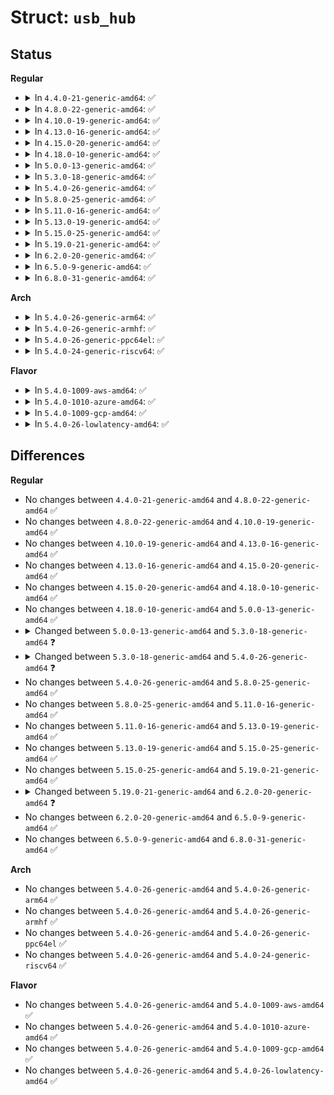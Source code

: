 # Struct: <code>usb_hub</code>

## Status
<b>Regular</b>
<ul>
<li>
<details>
<summary>In <code>4.4.0-21-generic-amd64</code>: ✅</summary>

```c
struct usb_hub {
    struct device * intfdev;
    struct usb_device * hdev;
    struct kref kref;
    struct urb * urb;
    u8[8] * buffer;
    union (anon) * status;
    struct mutex status_mutex;
    int error;
    int nerrors;
    long unsigned int[1] event_bits;
    long unsigned int[1] change_bits;
    long unsigned int[1] removed_bits;
    long unsigned int[1] wakeup_bits;
    long unsigned int[1] power_bits;
    long unsigned int[1] child_usage_bits;
    long unsigned int[1] warm_reset_bits;
    struct usb_hub_descriptor * descriptor;
    struct usb_tt tt;
    unsigned int mA_per_port;
    unsigned int wakeup_enabled_descendants;
    unsigned int limited_power;
    unsigned int quiescing;
    unsigned int disconnected;
    unsigned int in_reset;
    unsigned int quirk_check_port_auto_suspend;
    unsigned int has_indicators;
    u8[31] indicator;
    struct delayed_work leds;
    struct delayed_work init_work;
    struct work_struct events;
    struct usb_port * * ports;
}
```
</details>
</li>
<li>
<details>
<summary>In <code>4.8.0-22-generic-amd64</code>: ✅</summary>

```c
struct usb_hub {
    struct device * intfdev;
    struct usb_device * hdev;
    struct kref kref;
    struct urb * urb;
    u8[8] * buffer;
    union (anon) * status;
    struct mutex status_mutex;
    int error;
    int nerrors;
    long unsigned int[1] event_bits;
    long unsigned int[1] change_bits;
    long unsigned int[1] removed_bits;
    long unsigned int[1] wakeup_bits;
    long unsigned int[1] power_bits;
    long unsigned int[1] child_usage_bits;
    long unsigned int[1] warm_reset_bits;
    struct usb_hub_descriptor * descriptor;
    struct usb_tt tt;
    unsigned int mA_per_port;
    unsigned int wakeup_enabled_descendants;
    unsigned int limited_power;
    unsigned int quiescing;
    unsigned int disconnected;
    unsigned int in_reset;
    unsigned int quirk_check_port_auto_suspend;
    unsigned int has_indicators;
    u8[31] indicator;
    struct delayed_work leds;
    struct delayed_work init_work;
    struct work_struct events;
    struct usb_port * * ports;
}
```
</details>
</li>
<li>
<details>
<summary>In <code>4.10.0-19-generic-amd64</code>: ✅</summary>

```c
struct usb_hub {
    struct device * intfdev;
    struct usb_device * hdev;
    struct kref kref;
    struct urb * urb;
    u8[8] * buffer;
    union (anon) * status;
    struct mutex status_mutex;
    int error;
    int nerrors;
    long unsigned int[1] event_bits;
    long unsigned int[1] change_bits;
    long unsigned int[1] removed_bits;
    long unsigned int[1] wakeup_bits;
    long unsigned int[1] power_bits;
    long unsigned int[1] child_usage_bits;
    long unsigned int[1] warm_reset_bits;
    struct usb_hub_descriptor * descriptor;
    struct usb_tt tt;
    unsigned int mA_per_port;
    unsigned int wakeup_enabled_descendants;
    unsigned int limited_power;
    unsigned int quiescing;
    unsigned int disconnected;
    unsigned int in_reset;
    unsigned int quirk_check_port_auto_suspend;
    unsigned int has_indicators;
    u8[31] indicator;
    struct delayed_work leds;
    struct delayed_work init_work;
    struct work_struct events;
    struct usb_port * * ports;
}
```
</details>
</li>
<li>
<details>
<summary>In <code>4.13.0-16-generic-amd64</code>: ✅</summary>

```c
struct usb_hub {
    struct device * intfdev;
    struct usb_device * hdev;
    struct kref kref;
    struct urb * urb;
    u8[8] * buffer;
    union (anon) * status;
    struct mutex status_mutex;
    int error;
    int nerrors;
    long unsigned int[1] event_bits;
    long unsigned int[1] change_bits;
    long unsigned int[1] removed_bits;
    long unsigned int[1] wakeup_bits;
    long unsigned int[1] power_bits;
    long unsigned int[1] child_usage_bits;
    long unsigned int[1] warm_reset_bits;
    struct usb_hub_descriptor * descriptor;
    struct usb_tt tt;
    unsigned int mA_per_port;
    unsigned int wakeup_enabled_descendants;
    unsigned int limited_power;
    unsigned int quiescing;
    unsigned int disconnected;
    unsigned int in_reset;
    unsigned int quirk_check_port_auto_suspend;
    unsigned int has_indicators;
    u8[31] indicator;
    struct delayed_work leds;
    struct delayed_work init_work;
    struct work_struct events;
    struct usb_port * * ports;
}
```
</details>
</li>
<li>
<details>
<summary>In <code>4.15.0-20-generic-amd64</code>: ✅</summary>

```c
struct usb_hub {
    struct device * intfdev;
    struct usb_device * hdev;
    struct kref kref;
    struct urb * urb;
    u8[8] * buffer;
    union (anon) * status;
    struct mutex status_mutex;
    int error;
    int nerrors;
    long unsigned int[1] event_bits;
    long unsigned int[1] change_bits;
    long unsigned int[1] removed_bits;
    long unsigned int[1] wakeup_bits;
    long unsigned int[1] power_bits;
    long unsigned int[1] child_usage_bits;
    long unsigned int[1] warm_reset_bits;
    struct usb_hub_descriptor * descriptor;
    struct usb_tt tt;
    unsigned int mA_per_port;
    unsigned int wakeup_enabled_descendants;
    unsigned int limited_power;
    unsigned int quiescing;
    unsigned int disconnected;
    unsigned int in_reset;
    unsigned int quirk_check_port_auto_suspend;
    unsigned int has_indicators;
    u8[31] indicator;
    struct delayed_work leds;
    struct delayed_work init_work;
    struct work_struct events;
    struct usb_port * * ports;
}
```
</details>
</li>
<li>
<details>
<summary>In <code>4.18.0-10-generic-amd64</code>: ✅</summary>

```c
struct usb_hub {
    struct device * intfdev;
    struct usb_device * hdev;
    struct kref kref;
    struct urb * urb;
    u8[8] * buffer;
    union (anon) * status;
    struct mutex status_mutex;
    int error;
    int nerrors;
    long unsigned int[1] event_bits;
    long unsigned int[1] change_bits;
    long unsigned int[1] removed_bits;
    long unsigned int[1] wakeup_bits;
    long unsigned int[1] power_bits;
    long unsigned int[1] child_usage_bits;
    long unsigned int[1] warm_reset_bits;
    struct usb_hub_descriptor * descriptor;
    struct usb_tt tt;
    unsigned int mA_per_port;
    unsigned int wakeup_enabled_descendants;
    unsigned int limited_power;
    unsigned int quiescing;
    unsigned int disconnected;
    unsigned int in_reset;
    unsigned int quirk_check_port_auto_suspend;
    unsigned int has_indicators;
    u8[31] indicator;
    struct delayed_work leds;
    struct delayed_work init_work;
    struct work_struct events;
    struct usb_port * * ports;
}
```
</details>
</li>
<li>
<details>
<summary>In <code>5.0.0-13-generic-amd64</code>: ✅</summary>

```c
struct usb_hub {
    struct device * intfdev;
    struct usb_device * hdev;
    struct kref kref;
    struct urb * urb;
    u8[8] * buffer;
    union (anon) * status;
    struct mutex status_mutex;
    int error;
    int nerrors;
    long unsigned int[1] event_bits;
    long unsigned int[1] change_bits;
    long unsigned int[1] removed_bits;
    long unsigned int[1] wakeup_bits;
    long unsigned int[1] power_bits;
    long unsigned int[1] child_usage_bits;
    long unsigned int[1] warm_reset_bits;
    struct usb_hub_descriptor * descriptor;
    struct usb_tt tt;
    unsigned int mA_per_port;
    unsigned int wakeup_enabled_descendants;
    unsigned int limited_power;
    unsigned int quiescing;
    unsigned int disconnected;
    unsigned int in_reset;
    unsigned int quirk_check_port_auto_suspend;
    unsigned int has_indicators;
    u8[31] indicator;
    struct delayed_work leds;
    struct delayed_work init_work;
    struct work_struct events;
    struct usb_port * * ports;
}
```
</details>
</li>
<li>
<details>
<summary>In <code>5.3.0-18-generic-amd64</code>: ✅</summary>

```c
struct usb_hub {
    struct device * intfdev;
    struct usb_device * hdev;
    struct kref kref;
    struct urb * urb;
    u8[8] * buffer;
    union (anon) * status;
    struct mutex status_mutex;
    int error;
    int nerrors;
    long unsigned int[1] event_bits;
    long unsigned int[1] change_bits;
    long unsigned int[1] removed_bits;
    long unsigned int[1] wakeup_bits;
    long unsigned int[1] power_bits;
    long unsigned int[1] child_usage_bits;
    long unsigned int[1] warm_reset_bits;
    struct usb_hub_descriptor * descriptor;
    struct usb_tt tt;
    unsigned int mA_per_port;
    unsigned int wakeup_enabled_descendants;
    unsigned int limited_power;
    unsigned int quiescing;
    unsigned int disconnected;
    unsigned int in_reset;
    unsigned int quirk_check_port_auto_suspend;
    unsigned int has_indicators;
    u8[31] indicator;
    struct delayed_work leds;
    struct delayed_work init_work;
    struct work_struct events;
    spinlock_t irq_urb_lock;
    struct timer_list irq_urb_retry;
    struct usb_port * * ports;
}
```
</details>
</li>
<li>
<details>
<summary>In <code>5.4.0-26-generic-amd64</code>: ✅</summary>

```c
struct usb_hub {
    struct device * intfdev;
    struct usb_device * hdev;
    struct kref kref;
    struct urb * urb;
    u8[8] * buffer;
    union (anon) * status;
    struct mutex status_mutex;
    int error;
    int nerrors;
    long unsigned int[1] event_bits;
    long unsigned int[1] change_bits;
    long unsigned int[1] removed_bits;
    long unsigned int[1] wakeup_bits;
    long unsigned int[1] power_bits;
    long unsigned int[1] child_usage_bits;
    long unsigned int[1] warm_reset_bits;
    struct usb_hub_descriptor * descriptor;
    struct usb_tt tt;
    unsigned int mA_per_port;
    unsigned int wakeup_enabled_descendants;
    unsigned int limited_power;
    unsigned int quiescing;
    unsigned int disconnected;
    unsigned int in_reset;
    unsigned int quirk_disable_autosuspend;
    unsigned int quirk_check_port_auto_suspend;
    unsigned int has_indicators;
    u8[31] indicator;
    struct delayed_work leds;
    struct delayed_work init_work;
    struct work_struct events;
    spinlock_t irq_urb_lock;
    struct timer_list irq_urb_retry;
    struct usb_port * * ports;
}
```
</details>
</li>
<li>
<details>
<summary>In <code>5.8.0-25-generic-amd64</code>: ✅</summary>

```c
struct usb_hub {
    struct device * intfdev;
    struct usb_device * hdev;
    struct kref kref;
    struct urb * urb;
    u8[8] * buffer;
    union (anon) * status;
    struct mutex status_mutex;
    int error;
    int nerrors;
    long unsigned int[1] event_bits;
    long unsigned int[1] change_bits;
    long unsigned int[1] removed_bits;
    long unsigned int[1] wakeup_bits;
    long unsigned int[1] power_bits;
    long unsigned int[1] child_usage_bits;
    long unsigned int[1] warm_reset_bits;
    struct usb_hub_descriptor * descriptor;
    struct usb_tt tt;
    unsigned int mA_per_port;
    unsigned int wakeup_enabled_descendants;
    unsigned int limited_power;
    unsigned int quiescing;
    unsigned int disconnected;
    unsigned int in_reset;
    unsigned int quirk_disable_autosuspend;
    unsigned int quirk_check_port_auto_suspend;
    unsigned int has_indicators;
    u8[31] indicator;
    struct delayed_work leds;
    struct delayed_work init_work;
    struct work_struct events;
    spinlock_t irq_urb_lock;
    struct timer_list irq_urb_retry;
    struct usb_port * * ports;
}
```
</details>
</li>
<li>
<details>
<summary>In <code>5.11.0-16-generic-amd64</code>: ✅</summary>

```c
struct usb_hub {
    struct device * intfdev;
    struct usb_device * hdev;
    struct kref kref;
    struct urb * urb;
    u8[8] * buffer;
    union (anon) * status;
    struct mutex status_mutex;
    int error;
    int nerrors;
    long unsigned int[1] event_bits;
    long unsigned int[1] change_bits;
    long unsigned int[1] removed_bits;
    long unsigned int[1] wakeup_bits;
    long unsigned int[1] power_bits;
    long unsigned int[1] child_usage_bits;
    long unsigned int[1] warm_reset_bits;
    struct usb_hub_descriptor * descriptor;
    struct usb_tt tt;
    unsigned int mA_per_port;
    unsigned int wakeup_enabled_descendants;
    unsigned int limited_power;
    unsigned int quiescing;
    unsigned int disconnected;
    unsigned int in_reset;
    unsigned int quirk_disable_autosuspend;
    unsigned int quirk_check_port_auto_suspend;
    unsigned int has_indicators;
    u8[31] indicator;
    struct delayed_work leds;
    struct delayed_work init_work;
    struct work_struct events;
    spinlock_t irq_urb_lock;
    struct timer_list irq_urb_retry;
    struct usb_port * * ports;
}
```
</details>
</li>
<li>
<details>
<summary>In <code>5.13.0-19-generic-amd64</code>: ✅</summary>

```c
struct usb_hub {
    struct device * intfdev;
    struct usb_device * hdev;
    struct kref kref;
    struct urb * urb;
    u8[8] * buffer;
    union (anon) * status;
    struct mutex status_mutex;
    int error;
    int nerrors;
    long unsigned int[1] event_bits;
    long unsigned int[1] change_bits;
    long unsigned int[1] removed_bits;
    long unsigned int[1] wakeup_bits;
    long unsigned int[1] power_bits;
    long unsigned int[1] child_usage_bits;
    long unsigned int[1] warm_reset_bits;
    struct usb_hub_descriptor * descriptor;
    struct usb_tt tt;
    unsigned int mA_per_port;
    unsigned int wakeup_enabled_descendants;
    unsigned int limited_power;
    unsigned int quiescing;
    unsigned int disconnected;
    unsigned int in_reset;
    unsigned int quirk_disable_autosuspend;
    unsigned int quirk_check_port_auto_suspend;
    unsigned int has_indicators;
    u8[31] indicator;
    struct delayed_work leds;
    struct delayed_work init_work;
    struct work_struct events;
    spinlock_t irq_urb_lock;
    struct timer_list irq_urb_retry;
    struct usb_port * * ports;
}
```
</details>
</li>
<li>
<details>
<summary>In <code>5.15.0-25-generic-amd64</code>: ✅</summary>

```c
struct usb_hub {
    struct device * intfdev;
    struct usb_device * hdev;
    struct kref kref;
    struct urb * urb;
    u8[8] * buffer;
    union (anon) * status;
    struct mutex status_mutex;
    int error;
    int nerrors;
    long unsigned int[1] event_bits;
    long unsigned int[1] change_bits;
    long unsigned int[1] removed_bits;
    long unsigned int[1] wakeup_bits;
    long unsigned int[1] power_bits;
    long unsigned int[1] child_usage_bits;
    long unsigned int[1] warm_reset_bits;
    struct usb_hub_descriptor * descriptor;
    struct usb_tt tt;
    unsigned int mA_per_port;
    unsigned int wakeup_enabled_descendants;
    unsigned int limited_power;
    unsigned int quiescing;
    unsigned int disconnected;
    unsigned int in_reset;
    unsigned int quirk_disable_autosuspend;
    unsigned int quirk_check_port_auto_suspend;
    unsigned int has_indicators;
    u8[31] indicator;
    struct delayed_work leds;
    struct delayed_work init_work;
    struct work_struct events;
    spinlock_t irq_urb_lock;
    struct timer_list irq_urb_retry;
    struct usb_port * * ports;
}
```
</details>
</li>
<li>
<details>
<summary>In <code>5.19.0-21-generic-amd64</code>: ✅</summary>

```c
struct usb_hub {
    struct device * intfdev;
    struct usb_device * hdev;
    struct kref kref;
    struct urb * urb;
    u8[8] * buffer;
    union (anon) * status;
    struct mutex status_mutex;
    int error;
    int nerrors;
    long unsigned int[1] event_bits;
    long unsigned int[1] change_bits;
    long unsigned int[1] removed_bits;
    long unsigned int[1] wakeup_bits;
    long unsigned int[1] power_bits;
    long unsigned int[1] child_usage_bits;
    long unsigned int[1] warm_reset_bits;
    struct usb_hub_descriptor * descriptor;
    struct usb_tt tt;
    unsigned int mA_per_port;
    unsigned int wakeup_enabled_descendants;
    unsigned int limited_power;
    unsigned int quiescing;
    unsigned int disconnected;
    unsigned int in_reset;
    unsigned int quirk_disable_autosuspend;
    unsigned int quirk_check_port_auto_suspend;
    unsigned int has_indicators;
    u8[31] indicator;
    struct delayed_work leds;
    struct delayed_work init_work;
    struct work_struct events;
    spinlock_t irq_urb_lock;
    struct timer_list irq_urb_retry;
    struct usb_port * * ports;
}
```
</details>
</li>
<li>
<details>
<summary>In <code>6.2.0-20-generic-amd64</code>: ✅</summary>

```c
struct usb_hub {
    struct device * intfdev;
    struct usb_device * hdev;
    struct kref kref;
    struct urb * urb;
    u8[8] * buffer;
    union (anon) * status;
    struct mutex status_mutex;
    int error;
    int nerrors;
    long unsigned int[1] event_bits;
    long unsigned int[1] change_bits;
    long unsigned int[1] removed_bits;
    long unsigned int[1] wakeup_bits;
    long unsigned int[1] power_bits;
    long unsigned int[1] child_usage_bits;
    long unsigned int[1] warm_reset_bits;
    struct usb_hub_descriptor * descriptor;
    struct usb_tt tt;
    unsigned int mA_per_port;
    unsigned int wakeup_enabled_descendants;
    unsigned int limited_power;
    unsigned int quiescing;
    unsigned int disconnected;
    unsigned int in_reset;
    unsigned int quirk_disable_autosuspend;
    unsigned int quirk_check_port_auto_suspend;
    unsigned int has_indicators;
    u8[31] indicator;
    struct delayed_work leds;
    struct delayed_work init_work;
    struct work_struct events;
    spinlock_t irq_urb_lock;
    struct timer_list irq_urb_retry;
    struct usb_port * * ports;
    struct list_head onboard_hub_devs;
}
```
</details>
</li>
<li>
<details>
<summary>In <code>6.5.0-9-generic-amd64</code>: ✅</summary>

```c
struct usb_hub {
    struct device * intfdev;
    struct usb_device * hdev;
    struct kref kref;
    struct urb * urb;
    u8[8] * buffer;
    union (anon) * status;
    struct mutex status_mutex;
    int error;
    int nerrors;
    long unsigned int[1] event_bits;
    long unsigned int[1] change_bits;
    long unsigned int[1] removed_bits;
    long unsigned int[1] wakeup_bits;
    long unsigned int[1] power_bits;
    long unsigned int[1] child_usage_bits;
    long unsigned int[1] warm_reset_bits;
    struct usb_hub_descriptor * descriptor;
    struct usb_tt tt;
    unsigned int mA_per_port;
    unsigned int wakeup_enabled_descendants;
    unsigned int limited_power;
    unsigned int quiescing;
    unsigned int disconnected;
    unsigned int in_reset;
    unsigned int quirk_disable_autosuspend;
    unsigned int quirk_check_port_auto_suspend;
    unsigned int has_indicators;
    u8[31] indicator;
    struct delayed_work leds;
    struct delayed_work init_work;
    struct work_struct events;
    spinlock_t irq_urb_lock;
    struct timer_list irq_urb_retry;
    struct usb_port * * ports;
    struct list_head onboard_hub_devs;
}
```
</details>
</li>
<li>
<details>
<summary>In <code>6.8.0-31-generic-amd64</code>: ✅</summary>

```c
struct usb_hub {
    struct device * intfdev;
    struct usb_device * hdev;
    struct kref kref;
    struct urb * urb;
    u8[8] * buffer;
    union (anon) * status;
    struct mutex status_mutex;
    int error;
    int nerrors;
    long unsigned int[1] event_bits;
    long unsigned int[1] change_bits;
    long unsigned int[1] removed_bits;
    long unsigned int[1] wakeup_bits;
    long unsigned int[1] power_bits;
    long unsigned int[1] child_usage_bits;
    long unsigned int[1] warm_reset_bits;
    struct usb_hub_descriptor * descriptor;
    struct usb_tt tt;
    unsigned int mA_per_port;
    unsigned int wakeup_enabled_descendants;
    unsigned int limited_power;
    unsigned int quiescing;
    unsigned int disconnected;
    unsigned int in_reset;
    unsigned int quirk_disable_autosuspend;
    unsigned int quirk_check_port_auto_suspend;
    unsigned int has_indicators;
    u8[31] indicator;
    struct delayed_work leds;
    struct delayed_work init_work;
    struct work_struct events;
    spinlock_t irq_urb_lock;
    struct timer_list irq_urb_retry;
    struct usb_port * * ports;
    struct list_head onboard_hub_devs;
}
```
</details>
</li>
</ul>
<b>Arch</b>
<ul>
<li>
<details>
<summary>In <code>5.4.0-26-generic-arm64</code>: ✅</summary>

```c
struct usb_hub {
    struct device * intfdev;
    struct usb_device * hdev;
    struct kref kref;
    struct urb * urb;
    u8[8] * buffer;
    union (anon) * status;
    struct mutex status_mutex;
    int error;
    int nerrors;
    long unsigned int[1] event_bits;
    long unsigned int[1] change_bits;
    long unsigned int[1] removed_bits;
    long unsigned int[1] wakeup_bits;
    long unsigned int[1] power_bits;
    long unsigned int[1] child_usage_bits;
    long unsigned int[1] warm_reset_bits;
    struct usb_hub_descriptor * descriptor;
    struct usb_tt tt;
    unsigned int mA_per_port;
    unsigned int wakeup_enabled_descendants;
    unsigned int limited_power;
    unsigned int quiescing;
    unsigned int disconnected;
    unsigned int in_reset;
    unsigned int quirk_disable_autosuspend;
    unsigned int quirk_check_port_auto_suspend;
    unsigned int has_indicators;
    u8[31] indicator;
    struct delayed_work leds;
    struct delayed_work init_work;
    struct work_struct events;
    spinlock_t irq_urb_lock;
    struct timer_list irq_urb_retry;
    struct usb_port * * ports;
}
```
</details>
</li>
<li>
<details>
<summary>In <code>5.4.0-26-generic-armhf</code>: ✅</summary>

```c
struct usb_hub {
    struct device * intfdev;
    struct usb_device * hdev;
    struct kref kref;
    struct urb * urb;
    u8[8] * buffer;
    union (anon) * status;
    struct mutex status_mutex;
    int error;
    int nerrors;
    long unsigned int[1] event_bits;
    long unsigned int[1] change_bits;
    long unsigned int[1] removed_bits;
    long unsigned int[1] wakeup_bits;
    long unsigned int[1] power_bits;
    long unsigned int[1] child_usage_bits;
    long unsigned int[1] warm_reset_bits;
    struct usb_hub_descriptor * descriptor;
    struct usb_tt tt;
    unsigned int mA_per_port;
    unsigned int wakeup_enabled_descendants;
    unsigned int limited_power;
    unsigned int quiescing;
    unsigned int disconnected;
    unsigned int in_reset;
    unsigned int quirk_disable_autosuspend;
    unsigned int quirk_check_port_auto_suspend;
    unsigned int has_indicators;
    u8[31] indicator;
    struct delayed_work leds;
    struct delayed_work init_work;
    struct work_struct events;
    spinlock_t irq_urb_lock;
    struct timer_list irq_urb_retry;
    struct usb_port * * ports;
}
```
</details>
</li>
<li>
<details>
<summary>In <code>5.4.0-26-generic-ppc64el</code>: ✅</summary>

```c
struct usb_hub {
    struct device * intfdev;
    struct usb_device * hdev;
    struct kref kref;
    struct urb * urb;
    u8[8] * buffer;
    union (anon) * status;
    struct mutex status_mutex;
    int error;
    int nerrors;
    long unsigned int[1] event_bits;
    long unsigned int[1] change_bits;
    long unsigned int[1] removed_bits;
    long unsigned int[1] wakeup_bits;
    long unsigned int[1] power_bits;
    long unsigned int[1] child_usage_bits;
    long unsigned int[1] warm_reset_bits;
    struct usb_hub_descriptor * descriptor;
    struct usb_tt tt;
    unsigned int mA_per_port;
    unsigned int wakeup_enabled_descendants;
    unsigned int limited_power;
    unsigned int quiescing;
    unsigned int disconnected;
    unsigned int in_reset;
    unsigned int quirk_disable_autosuspend;
    unsigned int quirk_check_port_auto_suspend;
    unsigned int has_indicators;
    u8[31] indicator;
    struct delayed_work leds;
    struct delayed_work init_work;
    struct work_struct events;
    spinlock_t irq_urb_lock;
    struct timer_list irq_urb_retry;
    struct usb_port * * ports;
}
```
</details>
</li>
<li>
<details>
<summary>In <code>5.4.0-24-generic-riscv64</code>: ✅</summary>

```c
struct usb_hub {
    struct device * intfdev;
    struct usb_device * hdev;
    struct kref kref;
    struct urb * urb;
    u8[8] * buffer;
    union (anon) * status;
    struct mutex status_mutex;
    int error;
    int nerrors;
    long unsigned int[1] event_bits;
    long unsigned int[1] change_bits;
    long unsigned int[1] removed_bits;
    long unsigned int[1] wakeup_bits;
    long unsigned int[1] power_bits;
    long unsigned int[1] child_usage_bits;
    long unsigned int[1] warm_reset_bits;
    struct usb_hub_descriptor * descriptor;
    struct usb_tt tt;
    unsigned int mA_per_port;
    unsigned int wakeup_enabled_descendants;
    unsigned int limited_power;
    unsigned int quiescing;
    unsigned int disconnected;
    unsigned int in_reset;
    unsigned int quirk_disable_autosuspend;
    unsigned int quirk_check_port_auto_suspend;
    unsigned int has_indicators;
    u8[31] indicator;
    struct delayed_work leds;
    struct delayed_work init_work;
    struct work_struct events;
    spinlock_t irq_urb_lock;
    struct timer_list irq_urb_retry;
    struct usb_port * * ports;
}
```
</details>
</li>
</ul>
<b>Flavor</b>
<ul>
<li>
<details>
<summary>In <code>5.4.0-1009-aws-amd64</code>: ✅</summary>

```c
struct usb_hub {
    struct device * intfdev;
    struct usb_device * hdev;
    struct kref kref;
    struct urb * urb;
    u8[8] * buffer;
    union (anon) * status;
    struct mutex status_mutex;
    int error;
    int nerrors;
    long unsigned int[1] event_bits;
    long unsigned int[1] change_bits;
    long unsigned int[1] removed_bits;
    long unsigned int[1] wakeup_bits;
    long unsigned int[1] power_bits;
    long unsigned int[1] child_usage_bits;
    long unsigned int[1] warm_reset_bits;
    struct usb_hub_descriptor * descriptor;
    struct usb_tt tt;
    unsigned int mA_per_port;
    unsigned int wakeup_enabled_descendants;
    unsigned int limited_power;
    unsigned int quiescing;
    unsigned int disconnected;
    unsigned int in_reset;
    unsigned int quirk_disable_autosuspend;
    unsigned int quirk_check_port_auto_suspend;
    unsigned int has_indicators;
    u8[31] indicator;
    struct delayed_work leds;
    struct delayed_work init_work;
    struct work_struct events;
    spinlock_t irq_urb_lock;
    struct timer_list irq_urb_retry;
    struct usb_port * * ports;
}
```
</details>
</li>
<li>
<details>
<summary>In <code>5.4.0-1010-azure-amd64</code>: ✅</summary>

```c
struct usb_hub {
    struct device * intfdev;
    struct usb_device * hdev;
    struct kref kref;
    struct urb * urb;
    u8[8] * buffer;
    union (anon) * status;
    struct mutex status_mutex;
    int error;
    int nerrors;
    long unsigned int[1] event_bits;
    long unsigned int[1] change_bits;
    long unsigned int[1] removed_bits;
    long unsigned int[1] wakeup_bits;
    long unsigned int[1] power_bits;
    long unsigned int[1] child_usage_bits;
    long unsigned int[1] warm_reset_bits;
    struct usb_hub_descriptor * descriptor;
    struct usb_tt tt;
    unsigned int mA_per_port;
    unsigned int wakeup_enabled_descendants;
    unsigned int limited_power;
    unsigned int quiescing;
    unsigned int disconnected;
    unsigned int in_reset;
    unsigned int quirk_disable_autosuspend;
    unsigned int quirk_check_port_auto_suspend;
    unsigned int has_indicators;
    u8[31] indicator;
    struct delayed_work leds;
    struct delayed_work init_work;
    struct work_struct events;
    spinlock_t irq_urb_lock;
    struct timer_list irq_urb_retry;
    struct usb_port * * ports;
}
```
</details>
</li>
<li>
<details>
<summary>In <code>5.4.0-1009-gcp-amd64</code>: ✅</summary>

```c
struct usb_hub {
    struct device * intfdev;
    struct usb_device * hdev;
    struct kref kref;
    struct urb * urb;
    u8[8] * buffer;
    union (anon) * status;
    struct mutex status_mutex;
    int error;
    int nerrors;
    long unsigned int[1] event_bits;
    long unsigned int[1] change_bits;
    long unsigned int[1] removed_bits;
    long unsigned int[1] wakeup_bits;
    long unsigned int[1] power_bits;
    long unsigned int[1] child_usage_bits;
    long unsigned int[1] warm_reset_bits;
    struct usb_hub_descriptor * descriptor;
    struct usb_tt tt;
    unsigned int mA_per_port;
    unsigned int wakeup_enabled_descendants;
    unsigned int limited_power;
    unsigned int quiescing;
    unsigned int disconnected;
    unsigned int in_reset;
    unsigned int quirk_disable_autosuspend;
    unsigned int quirk_check_port_auto_suspend;
    unsigned int has_indicators;
    u8[31] indicator;
    struct delayed_work leds;
    struct delayed_work init_work;
    struct work_struct events;
    spinlock_t irq_urb_lock;
    struct timer_list irq_urb_retry;
    struct usb_port * * ports;
}
```
</details>
</li>
<li>
<details>
<summary>In <code>5.4.0-26-lowlatency-amd64</code>: ✅</summary>

```c
struct usb_hub {
    struct device * intfdev;
    struct usb_device * hdev;
    struct kref kref;
    struct urb * urb;
    u8[8] * buffer;
    union (anon) * status;
    struct mutex status_mutex;
    int error;
    int nerrors;
    long unsigned int[1] event_bits;
    long unsigned int[1] change_bits;
    long unsigned int[1] removed_bits;
    long unsigned int[1] wakeup_bits;
    long unsigned int[1] power_bits;
    long unsigned int[1] child_usage_bits;
    long unsigned int[1] warm_reset_bits;
    struct usb_hub_descriptor * descriptor;
    struct usb_tt tt;
    unsigned int mA_per_port;
    unsigned int wakeup_enabled_descendants;
    unsigned int limited_power;
    unsigned int quiescing;
    unsigned int disconnected;
    unsigned int in_reset;
    unsigned int quirk_disable_autosuspend;
    unsigned int quirk_check_port_auto_suspend;
    unsigned int has_indicators;
    u8[31] indicator;
    struct delayed_work leds;
    struct delayed_work init_work;
    struct work_struct events;
    spinlock_t irq_urb_lock;
    struct timer_list irq_urb_retry;
    struct usb_port * * ports;
}
```
</details>
</li>
</ul>

## Differences
<b>Regular</b>
<ul>
<li>
No changes between <code>4.4.0-21-generic-amd64</code> and <code>4.8.0-22-generic-amd64</code> ✅
</li>
<li>
No changes between <code>4.8.0-22-generic-amd64</code> and <code>4.10.0-19-generic-amd64</code> ✅
</li>
<li>
No changes between <code>4.10.0-19-generic-amd64</code> and <code>4.13.0-16-generic-amd64</code> ✅
</li>
<li>
No changes between <code>4.13.0-16-generic-amd64</code> and <code>4.15.0-20-generic-amd64</code> ✅
</li>
<li>
No changes between <code>4.15.0-20-generic-amd64</code> and <code>4.18.0-10-generic-amd64</code> ✅
</li>
<li>
No changes between <code>4.18.0-10-generic-amd64</code> and <code>5.0.0-13-generic-amd64</code> ✅
</li>
<li>
<details>
<summary>Changed between <code>5.0.0-13-generic-amd64</code> and <code>5.3.0-18-generic-amd64</code> ❓</summary>
<ul>
<li>
<b>Field added. </b>
<code>spinlock_t irq_urb_lock</code>
</li>
<li>
<b>Field added. </b>
<code>struct timer_list irq_urb_retry</code>
</li>
</ul>
</details>
</li>
<li>
<details>
<summary>Changed between <code>5.3.0-18-generic-amd64</code> and <code>5.4.0-26-generic-amd64</code> ❓</summary>
<ul>
<li>
<b>Field added. </b>
<code>unsigned int quirk_disable_autosuspend</code>
</li>
</ul>
</details>
</li>
<li>
No changes between <code>5.4.0-26-generic-amd64</code> and <code>5.8.0-25-generic-amd64</code> ✅
</li>
<li>
No changes between <code>5.8.0-25-generic-amd64</code> and <code>5.11.0-16-generic-amd64</code> ✅
</li>
<li>
No changes between <code>5.11.0-16-generic-amd64</code> and <code>5.13.0-19-generic-amd64</code> ✅
</li>
<li>
No changes between <code>5.13.0-19-generic-amd64</code> and <code>5.15.0-25-generic-amd64</code> ✅
</li>
<li>
No changes between <code>5.15.0-25-generic-amd64</code> and <code>5.19.0-21-generic-amd64</code> ✅
</li>
<li>
<details>
<summary>Changed between <code>5.19.0-21-generic-amd64</code> and <code>6.2.0-20-generic-amd64</code> ❓</summary>
<ul>
<li>
<b>Field added. </b>
<code>struct list_head onboard_hub_devs</code>
</li>
</ul>
</details>
</li>
<li>
No changes between <code>6.2.0-20-generic-amd64</code> and <code>6.5.0-9-generic-amd64</code> ✅
</li>
<li>
No changes between <code>6.5.0-9-generic-amd64</code> and <code>6.8.0-31-generic-amd64</code> ✅
</li>
</ul>
<b>Arch</b>
<ul>
<li>
No changes between <code>5.4.0-26-generic-amd64</code> and <code>5.4.0-26-generic-arm64</code> ✅
</li>
<li>
No changes between <code>5.4.0-26-generic-amd64</code> and <code>5.4.0-26-generic-armhf</code> ✅
</li>
<li>
No changes between <code>5.4.0-26-generic-amd64</code> and <code>5.4.0-26-generic-ppc64el</code> ✅
</li>
<li>
No changes between <code>5.4.0-26-generic-amd64</code> and <code>5.4.0-24-generic-riscv64</code> ✅
</li>
</ul>
<b>Flavor</b>
<ul>
<li>
No changes between <code>5.4.0-26-generic-amd64</code> and <code>5.4.0-1009-aws-amd64</code> ✅
</li>
<li>
No changes between <code>5.4.0-26-generic-amd64</code> and <code>5.4.0-1010-azure-amd64</code> ✅
</li>
<li>
No changes between <code>5.4.0-26-generic-amd64</code> and <code>5.4.0-1009-gcp-amd64</code> ✅
</li>
<li>
No changes between <code>5.4.0-26-generic-amd64</code> and <code>5.4.0-26-lowlatency-amd64</code> ✅
</li>
</ul>
